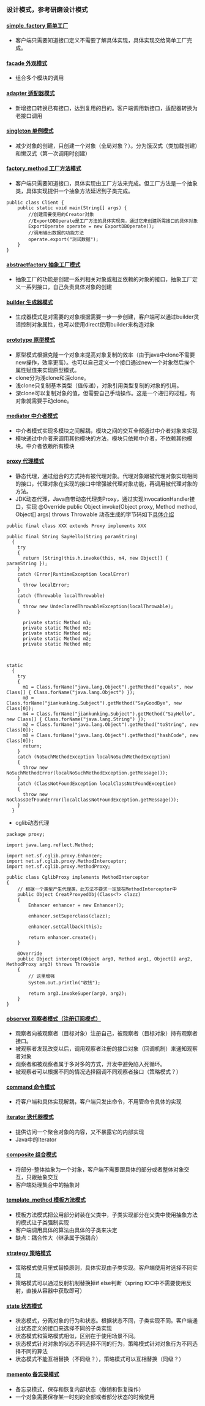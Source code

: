 ### 设计模式，参考研磨设计模式
#### [simple_factory 简单工厂](https://github.com/chenls520/design_patterns/tree/master/src/com/design/patterns/simple_factory)
* 客户端只需要知道接口定义不需要了解具体实现，具体实现交给简单工厂完成。
#### [facade 外观模式](https://github.com/chenls520/design_patterns/tree/master/src/com/design/patterns/facade)
* 组合多个模块的调用
#### [adapter 适配器模式](https://github.com/chenls520/design_patterns/tree/master/src/com/design/patterns/adapter)
* 新增接口转换已有接口，达到复用的目的。客户端调用新接口，适配器转换为老接口调用
#### [singleton 单例模式](https://github.com/chenls520/design_patterns/tree/master/src/com/design/patterns/singleton)
* 减少对象的创建，只创建一个对象（全局对象？）。分为饿汉式（类加载创建）和懒汉式（第一次调用时创建）
#### [factory_method 工厂方法模式](https://github.com/chenls520/design_patterns/tree/master/src/com/design/patterns/factory_method)
* 客户端只需要知道接口，具体实现由工厂方法来完成。但工厂方法是一个抽象类，具体实现提供一个抽象方法延迟到子类完成。
```$xslt
public class Client {
    public static void main(String[] args) {
        //创建需要使用的Creator对象
        //ExportDBOperate是工厂方法的具体实现类，通过它来创建所需接口的具体对象
        ExportOperate operate = new ExportDBOperate();
        //调用输出数据的功能方法
        operate.export("测试数据");
    }
}
```
#### [abstractfactory 抽象工厂模式](https://github.com/chenls520/design_patterns/tree/master/src/com/design/patterns/abstractfactory)
* 抽象工厂的功能是创建一系列相关对象或相互依赖的对象的接口，抽象工厂定义一系列接口，自己负责具体对象的创建

#### [builder 生成器模式](https://github.com/chenls520/design_patterns/tree/master/src/com/design/patterns/builder)
* 生成器模式是对需要的对象根据需要一步一步创建，客户端可以通过builder灵活控制对象属性，也可以使用direct使用builder来构造对象

#### [prototype 原型模式](https://github.com/chenls520/design_patterns/tree/master/src/com/design/patterns/prototype)
* 原型模式根据克隆一个对象来提高对象复制的效率（由于java中clone不需要new操作，效率更高）。也可以自己定义一个接口通过new一个对象然后挨个属性赋值来实现原型模式。
* clone分为浅clone和深clone。
* 浅clone只复制基本类型（值传递），对象引用类型复制的对象的引用。
* 深clone可以复制对象的值，但需要自己手动操作。这是一个递归的过程，有对象就需要手动clone。

#### [mediator 中介者模式](https://github.com/chenls520/design_patterns/tree/master/src/com/design/patterns/mediator)
* 中介者模式实现多模块之间解耦，模块之间的交互全部通过中介者对象来实现
* 模块通过中介者来调用其他模块的方法，模块只依赖中介者，不依赖其他模块。中介者依赖所有模块

#### [proxy 代理模式](https://github.com/chenls520/design_patterns/tree/master/src/com/design/patterns/proxy)
* 静态代理，通过组合的方式持有被代理对象。代理对象跟被代理对象实现相同的接口，代理对象在实现的接口中增强被代理对象功能，再调用被代理对象的方法。
* JDK动态代理，Java自带动态代理类Proxy，通过实现InvocationHandler接口，实现
    @Override
    public Object invoke(Object proxy, Method method, Object[] args) throws Throwable
    动态生成的字节码如下[具体介绍](https://blog.csdn.net/jiankunking/article/details/52143504)
```$xslt
public final class XXX extends Proxy implements XXX

public final String SayHello(String paramString)
  {
    try
    {
      return (String)this.h.invoke(this, m4, new Object[] { paramString });
    }
    catch (Error|RuntimeException localError)
    {
      throw localError;
    }
    catch (Throwable localThrowable)
    {
      throw new UndeclaredThrowableException(localThrowable);
    }
    
      private static Method m1;
      private static Method m3;
      private static Method m4;
      private static Method m2;
      private static Method m0;
      
      
      
static
  {
    try
    {
      m1 = Class.forName("java.lang.Object").getMethod("equals", new Class[] { Class.forName("java.lang.Object") });
      m3 = Class.forName("jiankunking.Subject").getMethod("SayGoodBye", new Class[0]);
      m4 = Class.forName("jiankunking.Subject").getMethod("SayHello", new Class[] { Class.forName("java.lang.String") });
      m2 = Class.forName("java.lang.Object").getMethod("toString", new Class[0]);
      m0 = Class.forName("java.lang.Object").getMethod("hashCode", new Class[0]);
      return;
    }
    catch (NoSuchMethodException localNoSuchMethodException)
    {
      throw new NoSuchMethodError(localNoSuchMethodException.getMessage());
    }
    catch (ClassNotFoundException localClassNotFoundException)
    {
      throw new NoClassDefFoundError(localClassNotFoundException.getMessage());
    }
  }
```
* cglib动态代理
```$xslt
package proxy;
 
import java.lang.reflect.Method;
 
import net.sf.cglib.proxy.Enhancer;
import net.sf.cglib.proxy.MethodInterceptor;
import net.sf.cglib.proxy.MethodProxy;
 
public class CglibProxy implements MethodInterceptor
{
    // 根据一个类型产生代理类，此方法不要求一定放在MethodInterceptor中
    public Object CreatProxyedObj(Class<?> clazz)
    {
        Enhancer enhancer = new Enhancer();
        
        enhancer.setSuperclass(clazz);
        
        enhancer.setCallback(this);
        
        return enhancer.create();
    }
    
    @Override
    public Object intercept(Object arg0, Method arg1, Object[] arg2, MethodProxy arg3) throws Throwable
    {
        // 这里增强
        System.out.println("收钱");
        
        return arg3.invokeSuper(arg0, arg2);
    } 
}
```

#### [observer 观察者模式（注册订阅模式）](https://github.com/chenls520/design_patterns/tree/master/src/com/design/patterns/observer)
* 观察者向被观察者（目标对象）注册自己，被观察者（目标对象）持有观察者接口。
* 被观察者发现改变以后，调用观察者注册的接口对象（回调机制）来通知观察者对象
* 观察者和被观察者属于多对多的方式，开发中避免陷入死循环。
* 被观察者可以根据不同的情况选择回调不同观察者接口（策略模式？）

#### [command 命令模式](https://github.com/chenls520/design_patterns/tree/master/src/com/design/patterns/command)
* 将客户端和具体实现解耦，客户端只发出命令，不用管命令具体的实现

#### [iterator 迭代器模式](https://github.com/chenls520/design_patterns/tree/master/src/com/design/patterns/iterator)
* 提供访问一个聚合对象的内容，又不暴露它的内部实现
* Java中的Iterator

#### [composite 组合模式](https://github.com/chenls520/design_patterns/tree/master/src/com/design/patterns/composite)
* 将部分-整体抽象为一个对象，客户端不需要跟具体的部分或者整体对象交互，只跟抽象交互
* 客户端处理集合中的抽象对

#### [template_method 模板方法模式](https://github.com/chenls520/design_patterns/tree/master/src/com/design/patterns/template_method)
* 模板方法模式把公用部分封装在父类中，子类实现部分在父类中使用抽象方法的模式让子类强制实现
* 客户端调用具体的算法由具体的子类来决定
* 缺点：耦合性大（继承属于强耦合）

#### [strategy 策略模式](https://github.com/chenls520/design_patterns/tree/master/src/com/design/patterns/strategy)
* 策略模式使用里式替换原则，具体实现由子类实现。客户端使用时选择不同实现
* 策略模式可以通过反射机制替换掉if else判断（spring IOC中不需要使用反射，直接从容器中获取即可）

#### [state 状态模式](https://github.com/chenls520/design_patterns/tree/master/src/com/design/patterns/state)
* 状态模式，分离对象的行为和状态。根据状态不同，子类实现不同。客户端通过状态定义的接口来选择不同的子类实现
* 状态模式和策略模式相似，区别在于使用场景不同。
* 状态模式针对对象的状态不同选择不同的行为，策略模式针对对象行为不同选择不同的算法
* 状态模式不能互相替换（不同级？），策略模式可以互相替换（同级？）

#### [memento 备忘录模式](https://github.com/chenls520/design_patterns/tree/master/src/com/design/patterns/memento)
* 备忘录模式，保存和恢复内部状态（撤销和恢复操作）
* 一个对象需要保存某一时刻的全部或者部分状态的时候使用